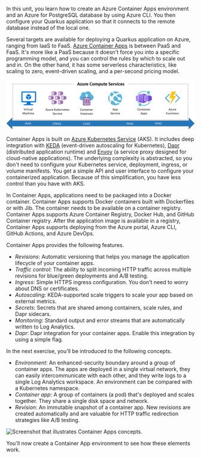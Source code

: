 In this unit, you learn how to create an Azure Container Apps environment and an Azure for PostgreSQL database by using Azure CLI. You then configure your Quarkus application so that it connects to the remote database instead of the local one.

Several targets are available for deploying a Quarkus application on Azure, ranging from IaaS to FaaS. [Azure Container Apps](https://azure.microsoft.com/products/container-apps/) is between PaaS and FaaS. It's more like a PaaS because it doesn't force you into a specific programming model, and you can control the rules by which to scale out and in. On the other hand, it has some serverless characteristics, like scaling to zero, event-driven scaling, and a per-second pricing model.

![Screenshot that shows all Azure compute services.](../media/azure-compute-services.png)

Container Apps is built on [Azure Kubernetes Service](https://azure.microsoft.com/products/kubernetes-service/) (AKS). It includes deep integration with [KEDA](https://keda.sh) (event-driven autoscaling for Kubernetes), [Dapr](https://dapr.io) (distributed application runtime) and [Envoy](https://www.cncf.io/projects/envoy) (a service proxy designed for cloud-native applications). The underlying complexity is abstracted, so you don't need to configure your Kubernetes service, deployment, ingress, or volume manifests. You get a simple API and user interface to configure your containerized application. Because of this simplification, you have less control than you have with AKS.

In Container Apps, applications need to be packaged into a Docker container. Container Apps supports Docker containers built with Dockerfiles or with Jib. The container needs to be available on a container registry. Container Apps supports Azure Container Registry, Docker Hub, and GitHub Container registry. After the application image is available in a registry, Container Apps supports deploying from the Azure portal, Azure CLI, GitHub Actions, and Azure DevOps.

Container Apps provides the following features.

* _Revisions_: Automatic versioning that helps you manage the application lifecycle of your container apps.
* _Traffic control_: The ability to split incoming HTTP traffic across multiple revisions for blue/green deployments and A/B testing.
* _Ingress_: Simple HTTPS ingress configuration. You don't need to worry about DNS or certificates.
* _Autoscaling_: KEDA-supported scale triggers to scale your app based on external metrics.
* _Secrets_: Secrets that are shared among containers, scale rules, and Dapr sidecars.
* _Monitoring_: Standard output and error streams that are automatically written to Log Analytics.
* _Dapr_: Dapr integration for your container apps. Enable this integration by using a simple flag.

In the next exercise, you'll be introduced to the following concepts.

* _Environment_: An enhanced-security boundary around a group of container apps. The apps are deployed in a single virtual network, they can easily intercommunicate with each other, and they write logs to a single Log Analytics workspace. An environment can be compared with a Kubernetes namespace.
* _Container app_: A group of containers (a pod) that's deployed and scales together. They share a single disk space and network.
* _Revision_: An immutable snapshot of a container app. New revisions are created automatically and are valuable for HTTP traffic redirection strategies like A/B testing.

![Screenshot that illustrates Container Apps concepts.](../media/azure-container-apps-environment.png)

You'll now create a Container App environment to see how these elements work.
